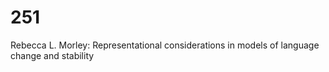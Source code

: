 # 251
Rebecca L. Morley: Representational considerations in models of language change and stability
